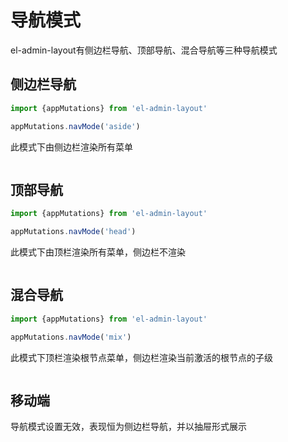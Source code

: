 # 导航模式

el-admin-layout有侧边栏导航、顶部导航、混合导航等三种导航模式

## 侧边栏导航

```js
import {appMutations} from 'el-admin-layout'

appMutations.navMode('aside')
```

此模式下由侧边栏渲染所有菜单

<img :src="$withBase('/导航模式-侧边栏导航.png')">

## 顶部导航

```js
import {appMutations} from 'el-admin-layout'

appMutations.navMode('head')
```

此模式下由顶栏渲染所有菜单，侧边栏不渲染

<img :src="$withBase('/导航模式-顶部导航.png')">

## 混合导航

```js
import {appMutations} from 'el-admin-layout'

appMutations.navMode('mix')
```

此模式下顶栏渲染根节点菜单，侧边栏渲染当前激活的根节点的子级

<img :src="$withBase('/导航模式-混合导航.png')">


## 移动端

导航模式设置无效，表现恒为侧边栏导航，并以抽屉形式展示

<img :src="$withBase('/导航模式-移动端.png')">
